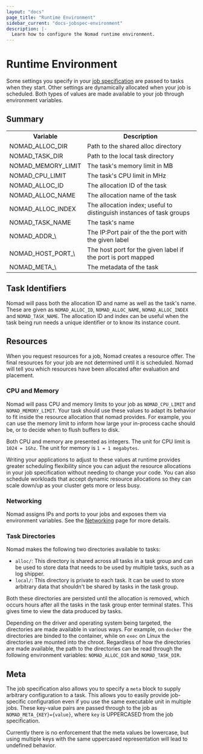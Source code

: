 ```yaml
---
layout: "docs"
page_title: "Runtime Environment"
sidebar_current: "docs-jobspec-environment"
description: |-
  Learn how to configure the Nomad runtime environment.
---
```


# Runtime Environment

Some settings you specify in your [job specification](/docs/jobspec/) are passed to tasks
when they start. Other settings are dynamically allocated when your job is
scheduled. Both types of values are made available to your job through
environment variables.

## Summary

<table class="table table-bordered table-striped">
  <tr>
    <th>Variable</th>
    <th>Description</th>
  </tr>
  <tr>
    <td>NOMAD_ALLOC_DIR</td>
    <td>Path to the shared alloc directory</td>
  </tr>
  <tr>
    <td>NOMAD_TASK_DIR</td>
    <td>Path to the local task directory</td>
  </tr>
  <tr>
    <td>NOMAD_MEMORY_LIMIT</td>
    <td>The task's memory limit in MB</td>
  </tr>
  <tr>
    <td>NOMAD_CPU_LIMIT</td>
    <td>The task's CPU limit in MHz</td>
  </tr>
  <tr>
    <td>NOMAD_ALLOC_ID</td>
    <td>The allocation ID of the task</td>
  </tr>
  <tr>
    <td>NOMAD_ALLOC_NAME</td>
    <td>The allocation name of the task</td>
  </tr>
  <tr>
    <td>NOMAD_ALLOC_INDEX</td>
    <td>The allocation index; useful to distinguish instances of task groups</td>
  </tr>
  <tr>
    <td>NOMAD_TASK_NAME</td>
    <td>The task's name</td>
  </tr>
  <tr>
    <td>NOMAD_ADDR_\<label\></td>
    <td>The IP:Port pair of the the port with the given label</td>
  </tr>
  <tr>
    <td>NOMAD_HOST_PORT_\<label\></td>
    <td>The host port for the given label if the port is port mapped</td>
  </tr>
  <tr>
    <td>NOMAD_META_\<key\></td>
    <td>The metadata of the task</td>
  </tr>
</table>

## Task Identifiers

Nomad will pass both the allocation ID and name as well as the task's name.
These are given as `NOMAD_ALLOC_ID`, `NOMAD_ALLOC_NAME`, `NOMAD_ALLOC_INDEX` and
`NOMAD_TASK_NAME`. The allocation ID and index can be useful when the task being
run needs a unique identifier or to know its instance count.

## Resources

When you request resources for a job, Nomad creates a resource offer. The final
resources for your job are not determined until it is scheduled. Nomad will
tell you which resources have been allocated after evaluation and placement.

### CPU and Memory

Nomad will pass CPU and memory limits to your job as `NOMAD_CPU_LIMIT` and
`NOMAD_MEMORY_LIMIT`. Your task should use these values to adapt its behavior to
fit inside the resource allocation that nomad provides. For example, you can use
the memory limit to inform how large your in-process cache should be, or to
decide when to flush buffers to disk.

Both CPU and memory are presented as integers. The unit for CPU limit is
`1024 = 1Ghz`. The unit for memory is `1 = 1 megabytes`.

Writing your applications to adjust to these values at runtime provides greater
scheduling flexibility since you can adjust the resource allocations in your
job specification without needing to change your code. You can also schedule workloads
that accept dynamic resource allocations so they can scale down/up as your
cluster gets more or less busy.

### Networking

Nomad assigns IPs and ports to your jobs and exposes them via environment
variables. See the [Networking](/docs/jobspec/networking.html) page for more
details.

### Task Directories <a id="task_dir"></a>

Nomad makes the following two directories available to tasks:

* `alloc/`: This directory is shared across all tasks in a task group and can be
  used to store data that needs to be used by multiple tasks, such as a log
  shipper.
* `local/`: This directory is private to each task. It can be used to store
  arbitrary data that shouldn't be shared by tasks in the task group.

Both these directories are persisted until the allocation is removed, which
occurs hours after all the tasks in the task group enter terminal states. This
gives time to view the data produced by tasks.

Depending on the driver and operating system being targeted, the directories are
made available in various ways. For example, on `docker` the directories are
binded to the container, while on `exec` on Linux the directories are mounted into the
chroot. Regardless of how the directories are made available, the path to the
directories can be read through the following environment variables:
`NOMAD_ALLOC_DIR` and `NOMAD_TASK_DIR`.

## Meta

The job specification also allows you to specify a `meta` block to supply arbitrary
configuration to a task. This allows you to easily provide job-specific
configuration even if you use the same executable unit in multiple jobs. These
key-value pairs are passed through to the job as `NOMAD_META_{KEY}={value}`,
where `key` is UPPERCASED from the job specification.

Currently there is no enforcement that the meta values be lowercase, but using
multiple keys with the same uppercased representation will lead to undefined
behavior.
